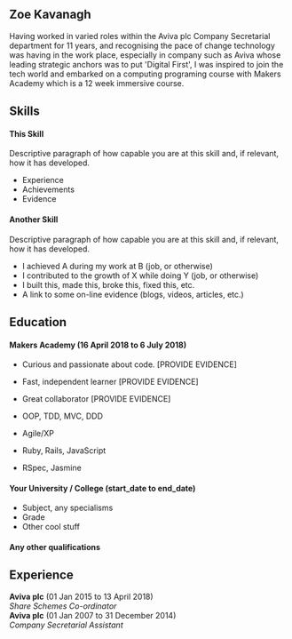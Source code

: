 ## Zoe Kavanagh

Having worked in varied roles within the Aviva plc Company Secretarial department for 11 years, and recognising the pace of change technology was having in the work place, especially in company such as Aviva whose leading strategic anchors was to put 'Digital First', I was inspired to join the tech world and embarked on a computing programing course with Makers Academy which is a 12 week immersive course.

## Skills

#### This Skill

Descriptive paragraph of how capable you are at this skill and, if relevant, how it has developed.

- Experience
- Achievements
- Evidence

#### Another Skill

Descriptive paragraph of how capable you are at this skill and, if relevant, how it has developed.

- I achieved A during my work at B (job, or otherwise)
- I contributed to the growth of X while doing Y (job, or otherwise)
- I built this, made this, broke this, fixed this, etc.
- A link to some on-line evidence (blogs, videos, articles, etc.)

## Education

#### Makers Academy (16 April 2018 to 6 July 2018)

- Curious and passionate about code. [PROVIDE EVIDENCE]
- Fast, independent learner [PROVIDE EVIDENCE]
- Great collaborator [PROVIDE EVIDENCE]

- OOP, TDD, MVC, DDD
- Agile/XP
- Ruby, Rails, JavaScript
- RSpec, Jasmine

#### Your University / College (start_date to end_date)

- Subject, any specialisms
- Grade
- Other cool stuff

#### Any other qualifications

## Experience

**Aviva plc** (01 Jan 2015 to 13 April 2018)    
*Share Schemes Co-ordinator*  
**Aviva plc** (01 Jan 2007 to 31 December 2014)   
*Company Secretarial Assistant*  

